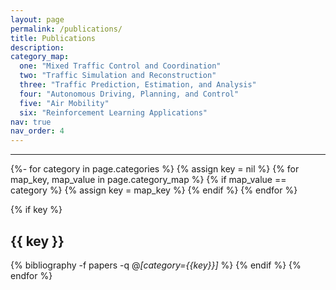 ```yaml
---
layout: page
permalink: /publications/
title: Publications
description: 
category_map:
  one: "Mixed Traffic Control and Coordination"
  two: "Traffic Simulation and Reconstruction"
  three: "Traffic Prediction, Estimation, and Analysis"
  four: "Autonomous Driving, Planning, and Control"
  five: "Air Mobility"
  six: "Reinforcement Learning Applications" 
nav: true
nav_order: 4
---
```


<div class="publications">
<hr /> 
{%- for category in page.categories %}
  {% assign key = nil %}
  {% for map_key, map_value in page.category_map %}
    {% if map_value == category %}
      {% assign key = map_key %}
    {% endif %}
  {% endfor %}

  {% if key %}
    <h2 class="year">{{ key }}</h2>
    {% bibliography -f papers -q @*[category={{key}}]* %}
  {% endif %}
{% endfor %}
</div>


